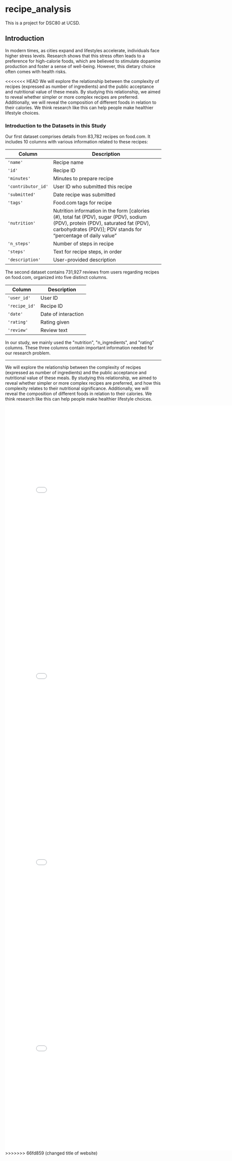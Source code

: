 # recipe_analysis
This is a project for DSC80 at UCSD.
## Introduction
In modern times, as cities expand and lifestyles accelerate, individuals face higher stress levels. Research shows that this stress often leads to a preference for high-calorie foods, which are believed to stimulate dopamine production and foster a sense of well-being. However, this dietary choice often comes with health risks.

<<<<<<< HEAD
We will explore the relationship between the complexity of recipes (expressed as number of ingredients) and the public acceptance and nutritional value of these meals. By studying this relationship, we aimed to reveal whether simpler or more complex recipes are preferred. Additionally, we will reveal the composition of different foods in relation to their calories. We think research like this can help people make healthier lifestyle choices.

### Introduction to the Datasets in this Study
Our first dataset comprises details from 83,782 recipes on food.com. It includes 10 columns with various information related to these recipes:

|Column	                 |Description|
|---                     |---        |
|`'name'	`            |Recipe name|
|`'id'`	                 |Recipe ID|
|`'minutes'`	         |Minutes to prepare recipe|
|`'contributor_id'`	     |User ID who submitted this recipe|
|`'submitted'`	            | Date recipe was submitted|
|`'tags'`	              |Food.com tags for recipe|
|`'nutrition'`	          |Nutrition information in the form [calories (#), total fat (PDV), sugar (PDV), sodium (PDV), protein    (PDV), saturated fat (PDV), carbohydrates (PDV)]; PDV stands for “percentage of daily value”|
|`'n_steps'`	          |Number of steps in recipe|
|`'steps'`	              |Text for recipe steps, in order|
|`'description'`	     | User-provided description|

The second dataset contains 731,927 reviews from users regarding recipes on food.com, organized into five distinct columns.

|Column|Description|
|---|---|
|`'user_id'`	|User ID|
|`'recipe_id'`	|Recipe ID|
|`'date'`	|Date of interaction|
|`'rating'`	|Rating given|
|`'review'`	|Review text|

In our study, we mainly used the "nutrition", "n_ingredients", and "rating" columns. These three columns contain important information needed for our research problem.

---
We will explore the relationship between the complexity of recipes (expressed as number of ingredients) and the public acceptance and nutritional value of these meals. By studying this relationship, we aimed to reveal whether simpler or more complex recipes are preferred, and how this complexity relates to their nutritional significance. Additionally, we will reveal the composition of different foods in relation to their calories. We think research like this can help people make healthier lifestyle choices.
<iframe
  src="assets/fig_1.html"
  width="800"
  height="600"
  frameborder="0"
></iframe>
<iframe
  src="assets/fig_2.html"
  width="800"
  height="600"
  frameborder="0"
></iframe>
<iframe
  src="assets/fig_3.html"
  width="800"
  height="600"
  frameborder="0"
></iframe>
<iframe
  src="assets/fig_4.html"
  width="800"
  height="600"
  frameborder="0"
></iframe>
>>>>>>> 66fd859 (changed title of website)
